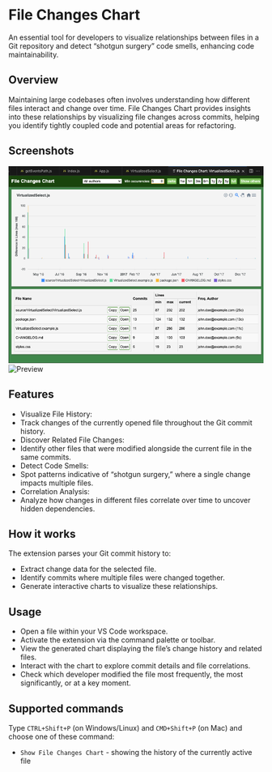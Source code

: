 # File Changes Chart
An essential tool for developers to visualize relationships between files in a Git repository and detect “shotgun surgery” code smells, enhancing code maintainability.

## Overview
Maintaining large codebases often involves understanding how different files interact and change over time. File Changes Chart provides insights into these relationships by visualizing file changes across commits, helping you identify tightly coupled code and potential areas for refactoring.

## Screenshots
![Preview](screenshot.png)
![Preview](recording.gif)

## Features
- Visualize File History:
- Track changes of the currently opened file throughout the Git commit history.
- Discover Related File Changes:
- Identify other files that were modified alongside the current file in the same commits.
- Detect Code Smells:
- Spot patterns indicative of “shotgun surgery,” where a single change impacts multiple files.
- Correlation Analysis:
- Analyze how changes in different files correlate over time to uncover hidden dependencies.

## How it works
The extension parses your Git commit history to:
- Extract change data for the selected file.
- Identify commits where multiple files were changed together.
- Generate interactive charts to visualize these relationships.

## Usage
- Open a file within your VS Code workspace.
- Activate the extension via the command palette or toolbar.
- View the generated chart displaying the file’s change history and related files.
- Interact with the chart to explore commit details and file correlations.
- Check which developer modified the file most frequently, the most significantly, or at a key moment.

## Supported commands
Type `CTRL+Shift+P` (on Windows/Linux) and `CMD+Shift+P` (on Mac) and choose one of these command:
- `Show File Changes Chart` - showing the history of the currently active file
